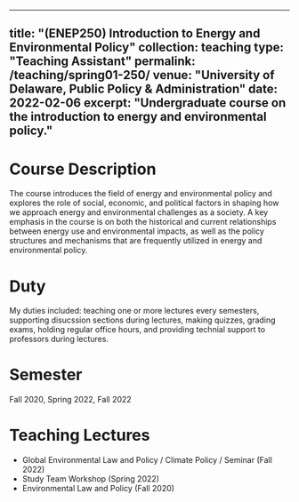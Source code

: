 
---
title: "(ENEP250) Introduction to Energy and Environmental Policy"
collection: teaching
type: "Teaching Assistant"
permalink: /teaching/spring01-250/
venue: "University of Delaware, Public Policy & Administration"
date: 2022-02-06
excerpt: "Undergraduate course on the introduction to energy and environmental policy."
---



Course Description
======
The course introduces the field of energy and environmental policy and explores the role of social, economic, and political factors in shaping how we approach energy and environmental challenges as a society. A key emphasis in the course is on both the historical and current relationships between energy use and environmental impacts, as well as the policy structures and mechanisms that are frequently utilized in energy and environmental policy.


Duty
======
My duties included: teaching one or more lectures every semesters, supporting disucssion sections during lectures, making quizzes, grading exams, holding regular office hours, and providing technial support to professors during lectures.


Semester
======
Fall 2020, Spring 2022, Fall 2022


Teaching Lectures
======
- Global Environmental Law and Policy / Climate Policy / Seminar (Fall 2022)
- Study Team Workshop (Spring 2022)
- Environmental Law and Policy (Fall 2020)
